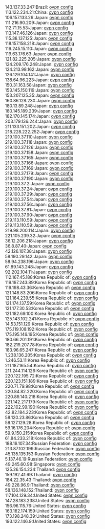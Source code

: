 143.137.33.247:Brazil: [ovpn config](vpn/143_137_33_247.ovpn)  
113.122.234.21:China: [ovpn config](vpn/113_122_234_21.ovpn)  
106.157.133.26:Japan: [ovpn config](vpn/106_157_133_26.ovpn)  
111.216.90.209:Japan: [ovpn config](vpn/111_216_90_209.ovpn)  
112.71.15.53:Japan: [ovpn config](vpn/112_71_15_53.ovpn)  
113.147.46.126:Japan: [ovpn config](vpn/113_147_46_126.ovpn)  
115.38.137.125:Japan: [ovpn config](vpn/115_38_137_125.ovpn)  
118.157.158.218:Japan: [ovpn config](vpn/118_157_158_218.ovpn)  
119.245.15.110:Japan: [ovpn config](vpn/119_245_15_110.ovpn)  
119.63.176.63:Japan: [ovpn config](vpn/119_63_176_63.ovpn)  
121.82.225.205:Japan: [ovpn config](vpn/121_82_225_205.ovpn)  
124.209.176.248:Japan: [ovpn config](vpn/124_209_176_248.ovpn)  
124.213.98.162:Japan: [ovpn config](vpn/124_213_98_162.ovpn)  
126.129.104.141:Japan: [ovpn config](vpn/126_129_104_141.ovpn)  
138.64.96.223:Japan: [ovpn config](vpn/138_64_96_223.ovpn)  
150.31.163.58:Japan: [ovpn config](vpn/150_31_163_58.ovpn)  
153.145.150.119:Japan: [ovpn config](vpn/153_145_150_119.ovpn)  
153.207.125.35:Japan: [ovpn config](vpn/153_207_125_35.ovpn)  
160.86.128.230:Japan: [ovpn config](vpn/160_86_128_230.ovpn)  
180.13.89.248:Japan: [ovpn config](vpn/180_13_89_248.ovpn)  
180.145.189.239:Japan: [ovpn config](vpn/180_145_189_239.ovpn)  
182.170.145.174:Japan: [ovpn config](vpn/182_170_145_174.ovpn)  
203.179.136.244:Japan: [ovpn config](vpn/203_179_136_244.ovpn)  
211.133.151.202:Japan: [ovpn config](vpn/211_133_151_202.ovpn)  
218.228.222.252:Japan: [ovpn config](vpn/218_228_222_252.ovpn)  
219.100.37.110:Japan: [ovpn config](vpn/219_100_37_110.ovpn)  
219.100.37.118:Japan: [ovpn config](vpn/219_100_37_118.ovpn)  
219.100.37.126:Japan: [ovpn config](vpn/219_100_37_126.ovpn)  
219.100.37.158:Japan: [ovpn config](vpn/219_100_37_158.ovpn)  
219.100.37.165:Japan: [ovpn config](vpn/219_100_37_165.ovpn)  
219.100.37.166:Japan: [ovpn config](vpn/219_100_37_166.ovpn)  
219.100.37.169:Japan: [ovpn config](vpn/219_100_37_169.ovpn)  
219.100.37.179:Japan: [ovpn config](vpn/219_100_37_179.ovpn)  
219.100.37.190:Japan: [ovpn config](vpn/219_100_37_190.ovpn)  
219.100.37.2:Japan: [ovpn config](vpn/219_100_37_2.ovpn)  
219.100.37.24:Japan: [ovpn config](vpn/219_100_37_24.ovpn)  
219.100.37.29:Japan: [ovpn config](vpn/219_100_37_29.ovpn)  
219.100.37.54:Japan: [ovpn config](vpn/219_100_37_54.ovpn)  
219.100.37.56:Japan: [ovpn config](vpn/219_100_37_56.ovpn)  
219.100.37.81:Japan: [ovpn config](vpn/219_100_37_81.ovpn)  
219.100.37.90:Japan: [ovpn config](vpn/219_100_37_90.ovpn)  
219.113.110.59:Japan: [ovpn config](vpn/219_113_110_59.ovpn)  
219.113.110.59:Japan: [ovpn config](vpn/219_113_110_59.ovpn)  
219.98.200.114:Japan: [ovpn config](vpn/219_98_200_114.ovpn)  
221.105.239.32:Japan: [ovpn config](vpn/221_105_239_32.ovpn)  
36.12.206.218:Japan: [ovpn config](vpn/36_12_206_218.ovpn)  
36.8.87.40:Japan: [ovpn config](vpn/36_8_87_40.ovpn)  
42.126.107.38:Japan: [ovpn config](vpn/42_126_107_38.ovpn)  
58.190.29.142:Japan: [ovpn config](vpn/58_190_29_142.ovpn)  
58.94.238.196:Japan: [ovpn config](vpn/58_94_238_196.ovpn)  
61.89.143.248:Japan: [ovpn config](vpn/61_89_143_248.ovpn)  
92.202.104.11:Japan: [ovpn config](vpn/92_202_104_11.ovpn)  
112.167.45.188:Korea Republic of: [ovpn config](vpn/112_167_45_188.ovpn)  
119.197.243.89:Korea Republic of: [ovpn config](vpn/119_197_243_89.ovpn)  
119.198.43.36:Korea Republic of: [ovpn config](vpn/119_198_43_36.ovpn)  
121.148.83.206:Korea Republic of: [ovpn config](vpn/121_148_83_206.ovpn)  
121.164.239.55:Korea Republic of: [ovpn config](vpn/121_164_239_55.ovpn)  
121.174.137.59:Korea Republic of: [ovpn config](vpn/121_174_137_59.ovpn)  
121.177.30.53:Korea Republic of: [ovpn config](vpn/121_177_30_53.ovpn)  
121.182.69.100:Korea Republic of: [ovpn config](vpn/121_182_69_100.ovpn)  
125.143.102.241:Korea Republic of: [ovpn config](vpn/125_143_102_241.ovpn)  
14.53.151.129:Korea Republic of: [ovpn config](vpn/14_53_151_129.ovpn)  
175.119.108.192:Korea Republic of: [ovpn config](vpn/175_119_108_192.ovpn)  
175.195.146.195:Korea Republic of: [ovpn config](vpn/175_195_146_195.ovpn)  
180.66.201.191:Korea Republic of: [ovpn config](vpn/180_66_201_191.ovpn)  
182.219.207.78:Korea Republic of: [ovpn config](vpn/182_219_207_78.ovpn)  
183.96.65.247:Korea Republic of: [ovpn config](vpn/183_96_65_247.ovpn)  
1.238.136.205:Korea Republic of: [ovpn config](vpn/1_238_136_205.ovpn)  
1.246.53.11:Korea Republic of: [ovpn config](vpn/1_246_53_11.ovpn)  
211.187.165.54:Korea Republic of: [ovpn config](vpn/211_187_165_54.ovpn)  
211.244.114.126:Korea Republic of: [ovpn config](vpn/211_244_114_126.ovpn)  
220.122.195.72:Korea Republic of: [ovpn config](vpn/220_122_195_72.ovpn)  
220.123.151.189:Korea Republic of: [ovpn config](vpn/220_123_151_189.ovpn)  
220.71.79.98:Korea Republic of: [ovpn config](vpn/220_71_79_98.ovpn)  
220.84.82.220:Korea Republic of: [ovpn config](vpn/220_84_82_220.ovpn)  
220.89.140.218:Korea Republic of: [ovpn config](vpn/220_89_140_218.ovpn)  
221.142.217.179:Korea Republic of: [ovpn config](vpn/221_142_217_179.ovpn)  
222.102.99.190:Korea Republic of: [ovpn config](vpn/222_102_99_190.ovpn)  
42.82.184.223:Korea Republic of: [ovpn config](vpn/42_82_184_223.ovpn)  
58.120.23.86:Korea Republic of: [ovpn config](vpn/58_120_23_86.ovpn)  
58.127.129.28:Korea Republic of: [ovpn config](vpn/58_127_129_28.ovpn)  
59.16.176.204:Korea Republic of: [ovpn config](vpn/59_16_176_204.ovpn)  
59.9.150.215:Korea Republic of: [ovpn config](vpn/59_9_150_215.ovpn)  
61.84.233.218:Korea Republic of: [ovpn config](vpn/61_84_233_218.ovpn)  
188.19.107.34:Russian Federation: [ovpn config](vpn/188_19_107_34.ovpn)  
213.87.102.199:Russian Federation: [ovpn config](vpn/213_87_102_199.ovpn)  
45.135.135.153:Russian Federation: [ovpn config](vpn/45_135_135_153.ovpn)  
5.137.46.19:Russian Federation: [ovpn config](vpn/5_137_46_19.ovpn)  
49.245.60.98:Singapore: [ovpn config](vpn/49_245_60_98.ovpn)  
125.26.154.234:Thailand: [ovpn config](vpn/125_26_154_234.ovpn)  
159.192.41.69:Thailand: [ovpn config](vpn/159_192_41_69.ovpn)  
184.22.35.43:Thailand: [ovpn config](vpn/184_22_35_43.ovpn)  
49.228.96.9:Thailand: [ovpn config](vpn/49_228_96_9.ovpn)  
58.136.148.152:Thailand: [ovpn config](vpn/58_136_148_152.ovpn)  
117.104.129.34:United States: [ovpn config](vpn/117_104_129_34.ovpn)  
147.28.183.238:United States: [ovpn config](vpn/147_28_183_238.ovpn)  
156.96.115.76:United States: [ovpn config](vpn/156_96_115_76.ovpn)  
163.182.174.159:United States: [ovpn config](vpn/163_182_174_159.ovpn)  
173.198.248.39:United States: [ovpn config](vpn/173_198_248_39.ovpn)  
193.122.146.9:United States: [ovpn config](vpn/193_122_146_9.ovpn)  
